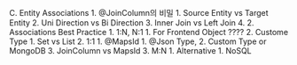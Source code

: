 C. Entity Associations
	1. @JoinColumn의 비밀
		1. Source Entity vs Target Entity
		2. Uni Direction vs Bi Direction
		3. Inner Join vs Left Join
		4. 
	2. Associations Best Practice
		1. 1:N, N:1
			1. For Frontend Object ????
			2. Custome Type
				1. Set vs List
		2. 1:1
			1. @MapsId
				1. @Json Type,
				2. Custom Type or MongoDB
				3. JoinColumn vs MapsId
		3. M:N
			1. Alternative
				1. NoSQL



